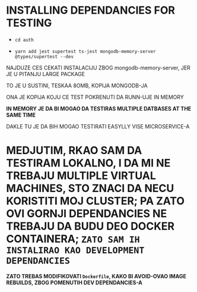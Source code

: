 # INSTALLING DEPENDANCIES FOR TESTING

- `cd auth`

- `yarn add jest supertest ts-jest mongodb-memory-server @types/supertest --dev`


NAJDUZE CES CEKATI INSTALACIJU ZBOG mongodb-memory-server, JER JE U PITANJU LARGE PACKAGE

TO JE U SUSTINI, TESKAA 8OMB, KOPIJA MONGODB-JA

ONA JE KOPIJA KOJU CE TEST POKRENUTI DA RUNN-UJE IN MEMORY

**IN MEMORY JE DA BI MOGAO DA TESTIRAS MULTIPLE DATBASES AT THE SAME TIME**

DAKLE TU JE DA BIH MOGAO TESTIRATI EASYLLY VISE MICROSERVICE-A

# MEDJUTIM, RKAO SAM DA TESTIRAM LOKALNO, I DA MI NE TREBAJU MULTIPLE VIRTUAL MACHINES, STO ZNACI DA NECU KORISTITI MOJ CLUSTER; PA ZATO OVI GORNJI DEPENDANCIES NE TREBAJU DA BUDU DEO DOCKER CONTAINERA; `ZATO SAM IH INSTALIRAO KAO DEVELOPMENT DEPENDANCIES`

**ZATO TREBAS MODIFIKOVATI `Dockerfile`, KAKO BI AVOID-OVAO IMAGE REBUILDS, ZBOG POMENUTIH DEV DEPENDANCIES-A**


